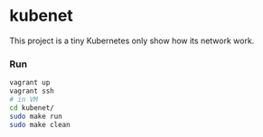 # kubenet

This project is a tiny Kubernetes only show how its network work.

### Run

```sh
vagrant up
vagrant ssh
# in VM
cd kubenet/
sudo make run
sudo make clean
```
